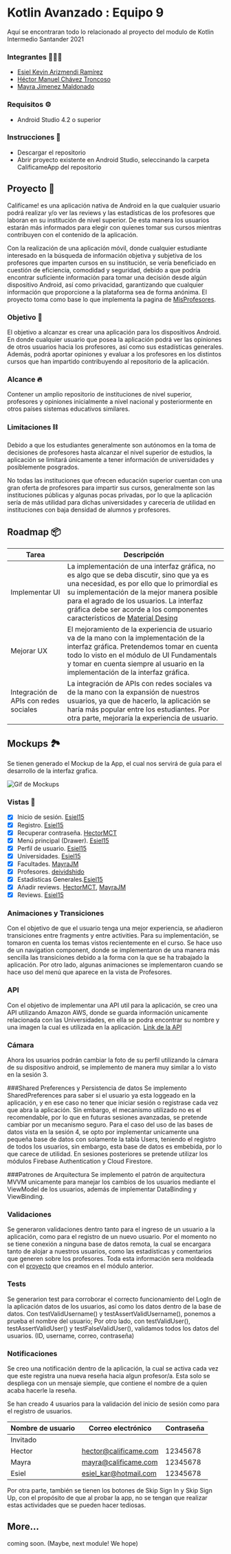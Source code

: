 # Kotlin Avanzado : Equipo 9
 Aquí se encontraran todo lo relacionado al proyecto del modulo de Kotlin Intermedio Santander 2021
 ### Integrantes 🧑🏻‍💻
 - [Esiel Kevin Arizmendi Ramírez](https://github.com/Esiel15)
 - [Héctor Manuel Chávez Troncoso](https://github.com/HectorMCT)
 - [Mayra Jimenez Maldonado](https://github.com/MayraJM)
 
### Requisitos ⚙️
- Android Studio 4.2 o superior

### Instrucciones 🔧
- Descargar el repositorio
- Abrir proyecto existente en Android Studio, seleccinando la carpeta CalificameApp del repositorio


## Proyecto 🚀
 Califícame! es una aplicación nativa de Android en la que cualquier usuario podrá realizar y/o ver las reviews y las estadísticas de los profesores que laboran en su institución de nivel superior. De esta manera los usuarios estarán más informados para elegir con quienes tomar sus cursos mientras contribuyen con el contenido de la aplicación. 
 
 Con la realización de una aplicación móvil, donde cualquier estudiante interesado en la búsqueda de información objetiva y subjetiva de los profesores que imparten cursos en su institución, se vería beneficiado en cuestión de eficiencia, comodidad y seguridad, debido a que podría encontrar suficiente información para tomar una decisión desde algún dispositivo Android, así como privacidad, garantizando que cualquier información que proporcione a la plataforma sea de forma anónima. El proyecto toma como base lo que implementa la pagina de [MisProfesores](https://www.misprofesores.com/).

### Objetivo 🏹
El objetivo a alcanzar es crear una aplicación para los dispositivos Android. En donde cualquier usuario que posea la aplicación podrá ver las opiniones de otros usuarios hacia los profesores, así como sus estadísticas generales. Además, podrá aportar opiniones y evaluar a los profesores en los distintos cursos que han impartido contribuyendo al repositorio de la aplicación.

### Alcance 🔥
Contener un amplio repositorio de instituciones de nivel superior, profesores y opiniones inicialmente a nivel nacional y posteriormente en otros países sistemas educativos similares.

### Limitaciones ⛓
Debido a que los estudiantes generalmente son autónomos en la toma de decisiones de profesores hasta alcanzar el nivel superior de estudios, la aplicación se limitará únicamente a tener información de universidades y posiblemente posgrados.

No todas las instituciones que ofrecen educación superior cuentan con una gran oferta de profesores para impartir sus cursos, generalmente son las instituciones públicas y algunas pocas privadas, por lo que la aplicación sería de más utilidad para dichas universidades y carecería de utilidad en instituciones con baja densidad de alumnos y profesores.
 
## Roadmap 📦

Tarea | Descripción
------------ | -------------
Implementar UI | La implementación de una interfaz gráfica, no es algo que se deba discutir, sino que ya es una necesidad, es por ello que lo primordial es su implementación de la mejor manera posible para el agrado de los usuarios. La interfaz gráfica debe ser acorde a los componentes característicos de [Material Desing](https://material.io/design)
Mejorar UX | El mejoramiento de la experiencia de usuario va de la mano con la implementación de la interfaz gráfica. Pretendemos tomar en cuenta todo lo visto en el módulo de UI Fundamentals y tomar en cuenta siempre al usuario en la implementación de la interfaz gráfica.
Integración de APIs con redes sociales | La integración de APIs con redes sociales va de la mano con la expansión de nuestros usuarios, ya que de hacerlo, la aplicación se haría más popular entre los estudiantes. Por otra parte, mejoraría la experiencia de usuario.

## Mockups 🏞

Se tienen generado el Mockup de la App, el cual nos servirá de guía para el desarrollo de la interfaz grafica.

![Gif de Mockups](https://github.com/HectorMCT/Kotlin_Intermedio_Equipo1/blob/main/Media/UI%20GIF.gif)

### Vistas 🌁

- [x] Inicio de sesión. [Esiel15](https://github.com/Esiel15)
- [x] Registro. [Esiel15](https://github.com/Esiel15)
- [x] Recuperar contraseña. [HectorMCT](https://github.com/HectorMCT)
- [x] Menú principal (Drawer). [Esiel15](https://github.com/Esiel15)
- [x] Perfil de usuario. [Esiel15](https://github.com/Esiel15)
- [x] Universidades. [Esiel15](https://github.com/Esiel15)
- [x] Facultades. [MayraJM](https://github.com/MayraJM)
- [x] Profesores. [deividshido](https://github.com/deividshido)
- [x] Estadisticas Generales.[Esiel15](https://github.com/Esiel15)
- [x] Añadir reviews. [HectorMCT](https://github.com/HectorMCT), [MayraJM](https://github.com/MayraJM)
- [x] Reviews. [Esiel15](https://github.com/Esiel15)

### Animaciones y Transiciones
Con el objetivo de que el usuario tenga una mejor experiencia, se añadieron transiciones entre fragments y entre activities. Para su implementación, se tomaron en cuenta los temas vistos recientemente en el curso. Se hace uso de un navigation component, donde se implementaron de una manera más sencilla las transiciones debido a la forma con la que se ha trabajado la aplicación. Por otro lado, algunas animaciones se implementaron cuando se hace uso del menú que aparece en la vista de Profesores.

### API
Con el objetivo de implementar una API util para la aplicación, se creo una API utilizando Amazon AWS, donde se guarda información unicamente relacionada con las Universidades, en ella se podra encontrar su nombre y una imagen la cual es utilizada en la aplicación. [Link de la API](https://f1yi66cpk3.execute-api.us-east-1.amazonaws.com/production/prueba-images-bedu?tenant_id=sprmx)

### Cámara
Ahora los usuarios podrán cambiar la foto de su perfil utilizando la cámara de su dispositivo android, se implemento de manera muy similar a lo visto en la sesión 3.

###Shared Preferences y Persistencia de datos
Se implemento SharedPreferences para saber si el usuario ya esta loggeado en la aplicación, y en ese caso no tener que iniciar sesión o registrase cada vez que abra la aplicación. Sin embargo, el mecanismo utilizado no es el recomendable, por lo que en futuras sesiones avanzadas, se pretende cambiar por un mecanismo seguro. Para el caso del uso de las bases de datos vista en la sesión 4, se opto por implementar unicamente una pequeña base de datos con solamente la tabla Users, teniendo el registro de todos los usuarios, sin embargo, esta base de datos es embebida, por lo que carece de utilidad. En sesiones posteriores se pretende utilizar los módulos Firebase Authentication y Cloud Firestore.

###Patrones de Arquitectura
Se implemento el patrón de arquitectura MVVM unicamente para manejar los cambios de los usuarios mediante el ViewModel de los usuarios, además de implementar DataBinding y ViewBinding.

### Validaciones 
Se generaron validaciones dentro tanto para el ingreso de un usuario a la aplicación, como para el registro de un nuevo usuario. Por el momento no se tiene conexión a ninguna base de datos remota, la cual se encargara tanto de alojar a nuestros usuarios, como las estadísticas y comentarios que generen sobre los profesores. Toda esta información sera moldeada con el [proyecto](https://github.com/HectorMCT/Kotlin_Intermedio_Equipo19/tree/main/CalificameApp/app/src/main/java/com/esielkar/calificame/model) que creamos en el módulo anterior.

### Tests 
Se generarion test para corroborar el correcto funcionamiento del LogIn de la aplicación datos de los usuarios, así como los datos dentro de la base de datos. Con testValidUsername() y testAssertValidUsername(), ponemos a prueba el nombre del usuario; Por otro lado, con testValidUser(), testAssertValidUser() y testFalseValidUser(), validamos todos los datos del usuarios. (ID, username, correo, contraseña)

### Notificaciones
Se creo una notificación dentro de la aplicación, la cual se activa cada vez que este registra una nueva reseña hacia algun profesor/a. Esta solo se despliega con un mensaje siemple, que contiene el nombre de a quien acaba hacerle la reseña.

Se han creado 4 usuarios para la validación del inicio de sesión como para el registro de usuarios.

Nombre de usuario | Correo electrónico | Contraseña
------------ | ------------- | -------------
Invitado |  | 
Hector | hector@calificame.com | 12345678
Mayra | mayra@calificame.com | 12345678
Esiel | esiel_kar@hotmail.com | 12345678


Por otra parte, también se tienen los botones de Skip Sign In y Skip Sign Up, con el propósito de que al probar la app, no se tengan que realizar estas actividades que se pueden hacer tediosas.

## More...
coming soon. (Maybe, next module! We hope)
